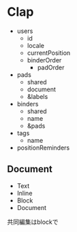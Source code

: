 # Clap

- users
  - id
  - locale
  - currentPosition
  - binderOrder
    - padOrder
- pads
  - shared
  - document
  - &labels
- binders
  - shared
  - name
  - &pads
- tags
  - name
- positionReminders

## Document

- Text
- Inline
- Block
- Document

共同編集はblockで
